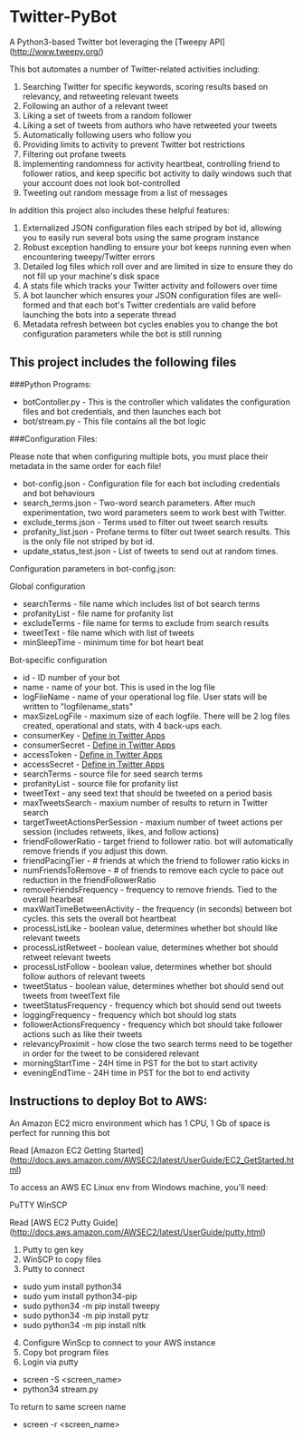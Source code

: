 # Twitter-PyBot

A Python3-based Twitter bot leveraging the [Tweepy API] (http://www.tweepy.org/)

This bot automates a number of Twitter-related activities including:

1. Searching Twitter for specific keywords, scoring results based on relevancy, and retweeting relevant tweets 
2. Following an author of a relevant tweet
3. Liking a set of tweets from a random follower
4. Liking a set of tweets from authors who have retweeted your tweets
5. Automatically following users who follow you
6. Providing limits to activity to prevent Twitter bot restrictions
7. Filtering out profane tweets
8. Implementing randomness for activity heartbeat, controlling friend to follower ratios, and keep specific bot activity to daily windows such that your account does not look bot-controlled
9. Tweeting out random message from a list of messages

In addition this project also includes these helpful features:

1. Externalized JSON configuration files each striped by bot id, allowing you to easily run several bots using the same program instance
2. Robust exception handling to ensure your bot keeps running even when encountering tweepy/Twitter errors
3. Detailed log files which roll over and are limited in size to ensure they do not fill up your machine's disk space
4. A stats file which tracks your Twitter activity and followers over time
5. A bot launcher which ensures your JSON configuration files are well-formed and that each bot's Twitter credentials are valid before launching the bots into a seperate thread
6. Metadata refresh between bot cycles enables you to change the bot configuration parameters while the bot is still running

## This project includes the following files
###Python Programs:
* botContoller.py - This is the controller which validates the configuration files and bot credentials, and then launches each bot
* bot/stream.py - This file contains all the bot logic

###Configuration Files:

Please note that when configuring multiple bots, you must place their metadata in the same order for each file!

* bot-config.json - Configuration file for each bot including credentials and bot behaviours
* search_terms.json - Two-word search parameters. After much experimentation, two word parameters seem to work best with Twitter.
* exclude_terms.json - Terms used to filter out tweet search results
* profanity_list.json - Profane terms to filter out tweet search results. This is the only file not striped by bot id.
* update_status_test.json - List of tweets to send out at random times.

Configuration parameters in bot-config.json:

Global configuration
* searchTerms - file name which includes list of bot search terms
* profanityList - file name for profanity list
* excludeTerms - file name for terms to exclude from search results
* tweetText - file name which with list of tweets
* minSleepTime - minimum time for bot heart beat

Bot-specific configuration
* id - ID number of your bot
* name - name of your bot. This is used in the log file
* logFileName - name of your operational log file. User stats will be written to "logfilename_stats"
* maxSizeLogFile - maximum size of each logfile. There will be 2 log files created, operational and stats, with 4 back-ups each.
* consumerKey - [Define in Twitter Apps](http://apps.twitter.com)
* consumerSecret - [Define in Twitter Apps](http://apps.twitter.com)
* accessToken - [Define in Twitter Apps](http://apps.twitter.com)
* accessSecret - [Define in Twitter Apps](http://apps.twitter.com)
* searchTerms - source file for seed search terms
* profanityList - source file for profanity list
* tweetText - any seed text that should be tweeted on a period basis
* maxTweetsSearch - maxium number of results to return in Twitter search
* targetTweetActionsPerSession - maxium number of tweet actions per session (includes retweets, likes, and follow actions)
* friendFollowerRatio - target friend to follower ratio. bot will automatically remove friends if you adjust this down.
* friendPacingTier - # friends at which the friend to follower ratio kicks in
* numFriendsToRemove - # of friends to remove each cycle to pace out reduction in the friendFollowerRatio
* removeFriendsFrequency - frequency to remove friends. Tied to the overall hearbeat
* maxWaitTimeBetweenActivity - the frequency (in seconds) between bot cycles. this sets the overall bot heartbeat
* processListLike - boolean value, determines whether bot should like relevant tweets
* processListRetweet - boolean value, determines whether bot should retweet relevant tweets
* processListFollow - boolean value, determines whether bot should follow authors of relevant tweets
* tweetStatus - boolean value, determines whether bot should send out tweets from tweetText file
* tweetStatusFrequency - frequency which bot should send out tweets
* loggingFrequency - frequency which bot should log stats
* followerActionsFrequency - frequency which bot should take follower actions such as like their tweets
* relevancyProximit - how close the two search terms need to be together in order for the tweet to be considered relevant
* morningStartTime - 24H time in PST for the bot to start activity
* eveningEndTime - 24H time in PST for the bot to end activity


## Instructions to deploy Bot to AWS:

An Amazon EC2 micro environment which has 1 CPU, 1 Gb of space is perfect for running this bot

Read [Amazon EC2 Getting Started] (http://docs.aws.amazon.com/AWSEC2/latest/UserGuide/EC2_GetStarted.html)

To access an AWS EC Linux env from Windows machine, you'll need:

PuTTY
WinSCP

Read [AWS EC2 Putty Guide] (http://docs.aws.amazon.com/AWSEC2/latest/UserGuide/putty.html)

1. Putty to gen key
2. WinSCP to copy files
3. Putty to connect
* sudo yum install python34
* sudo yum install python34-pip
* sudo python34 -m pip install tweepy
* sudo python34 -m pip install pytz
* sudo python34 -m pip install nltk
4. Configure WinScp to connect to your AWS instance
5. Copy bot program files
5. Login via putty
* screen -S <screen_name>
* python34 stream.py

To return to same screen name
* screen -r <screen_name>
